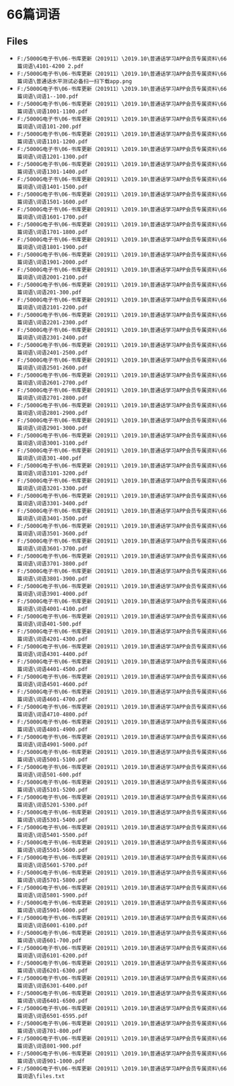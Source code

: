 # 66篇词语

## Files

- `F:/5000G电子书\06-书库更新（201911）\2019.10\普通话学习APP会员专属资料\66篇词语\4101-4200 2.pdf`
- `F:/5000G电子书\06-书库更新（201911）\2019.10\普通话学习APP会员专属资料\66篇词语\普通话水平测试必备扫一扫下载app.png`
- `F:/5000G电子书\06-书库更新（201911）\2019.10\普通话学习APP会员专属资料\66篇词语\词语1--100.pdf`
- `F:/5000G电子书\06-书库更新（201911）\2019.10\普通话学习APP会员专属资料\66篇词语\词语1001-1100.pdf`
- `F:/5000G电子书\06-书库更新（201911）\2019.10\普通话学习APP会员专属资料\66篇词语\词语101-200.pdf`
- `F:/5000G电子书\06-书库更新（201911）\2019.10\普通话学习APP会员专属资料\66篇词语\词语1101-1200.pdf`
- `F:/5000G电子书\06-书库更新（201911）\2019.10\普通话学习APP会员专属资料\66篇词语\词语1201-1300.pdf`
- `F:/5000G电子书\06-书库更新（201911）\2019.10\普通话学习APP会员专属资料\66篇词语\词语1301-1400.pdf`
- `F:/5000G电子书\06-书库更新（201911）\2019.10\普通话学习APP会员专属资料\66篇词语\词语1401-1500.pdf`
- `F:/5000G电子书\06-书库更新（201911）\2019.10\普通话学习APP会员专属资料\66篇词语\词语1501-1600.pdf`
- `F:/5000G电子书\06-书库更新（201911）\2019.10\普通话学习APP会员专属资料\66篇词语\词语1601-1700.pdf`
- `F:/5000G电子书\06-书库更新（201911）\2019.10\普通话学习APP会员专属资料\66篇词语\词语1701-1800.pdf`
- `F:/5000G电子书\06-书库更新（201911）\2019.10\普通话学习APP会员专属资料\66篇词语\词语1801-1900.pdf`
- `F:/5000G电子书\06-书库更新（201911）\2019.10\普通话学习APP会员专属资料\66篇词语\词语1901-2000.pdf`
- `F:/5000G电子书\06-书库更新（201911）\2019.10\普通话学习APP会员专属资料\66篇词语\词语2001-2100.pdf`
- `F:/5000G电子书\06-书库更新（201911）\2019.10\普通话学习APP会员专属资料\66篇词语\词语201-300.pdf`
- `F:/5000G电子书\06-书库更新（201911）\2019.10\普通话学习APP会员专属资料\66篇词语\词语2101-2200.pdf`
- `F:/5000G电子书\06-书库更新（201911）\2019.10\普通话学习APP会员专属资料\66篇词语\词语2201-2300.pdf`
- `F:/5000G电子书\06-书库更新（201911）\2019.10\普通话学习APP会员专属资料\66篇词语\词语2301-2400.pdf`
- `F:/5000G电子书\06-书库更新（201911）\2019.10\普通话学习APP会员专属资料\66篇词语\词语2401-2500.pdf`
- `F:/5000G电子书\06-书库更新（201911）\2019.10\普通话学习APP会员专属资料\66篇词语\词语2501-2600.pdf`
- `F:/5000G电子书\06-书库更新（201911）\2019.10\普通话学习APP会员专属资料\66篇词语\词语2601-2700.pdf`
- `F:/5000G电子书\06-书库更新（201911）\2019.10\普通话学习APP会员专属资料\66篇词语\词语2701-2800.pdf`
- `F:/5000G电子书\06-书库更新（201911）\2019.10\普通话学习APP会员专属资料\66篇词语\词语2801-2900.pdf`
- `F:/5000G电子书\06-书库更新（201911）\2019.10\普通话学习APP会员专属资料\66篇词语\词语2901-3000.pdf`
- `F:/5000G电子书\06-书库更新（201911）\2019.10\普通话学习APP会员专属资料\66篇词语\词语3001-3100.pdf`
- `F:/5000G电子书\06-书库更新（201911）\2019.10\普通话学习APP会员专属资料\66篇词语\词语301-400.pdf`
- `F:/5000G电子书\06-书库更新（201911）\2019.10\普通话学习APP会员专属资料\66篇词语\词语3101-3200.pdf`
- `F:/5000G电子书\06-书库更新（201911）\2019.10\普通话学习APP会员专属资料\66篇词语\词语3201-3300.pdf`
- `F:/5000G电子书\06-书库更新（201911）\2019.10\普通话学习APP会员专属资料\66篇词语\词语3301-3400.pdf`
- `F:/5000G电子书\06-书库更新（201911）\2019.10\普通话学习APP会员专属资料\66篇词语\词语3401-3500.pdf`
- `F:/5000G电子书\06-书库更新（201911）\2019.10\普通话学习APP会员专属资料\66篇词语\词语3501-3600.pdf`
- `F:/5000G电子书\06-书库更新（201911）\2019.10\普通话学习APP会员专属资料\66篇词语\词语3601-3700.pdf`
- `F:/5000G电子书\06-书库更新（201911）\2019.10\普通话学习APP会员专属资料\66篇词语\词语3701-3800.pdf`
- `F:/5000G电子书\06-书库更新（201911）\2019.10\普通话学习APP会员专属资料\66篇词语\词语3801-3900.pdf`
- `F:/5000G电子书\06-书库更新（201911）\2019.10\普通话学习APP会员专属资料\66篇词语\词语3901-4000.pdf`
- `F:/5000G电子书\06-书库更新（201911）\2019.10\普通话学习APP会员专属资料\66篇词语\词语4001-4100.pdf`
- `F:/5000G电子书\06-书库更新（201911）\2019.10\普通话学习APP会员专属资料\66篇词语\词语401-500.pdf`
- `F:/5000G电子书\06-书库更新（201911）\2019.10\普通话学习APP会员专属资料\66篇词语\词语4201-4300.pdf`
- `F:/5000G电子书\06-书库更新（201911）\2019.10\普通话学习APP会员专属资料\66篇词语\词语4301-4400.pdf`
- `F:/5000G电子书\06-书库更新（201911）\2019.10\普通话学习APP会员专属资料\66篇词语\词语4401-4500.pdf`
- `F:/5000G电子书\06-书库更新（201911）\2019.10\普通话学习APP会员专属资料\66篇词语\词语4501-4600.pdf`
- `F:/5000G电子书\06-书库更新（201911）\2019.10\普通话学习APP会员专属资料\66篇词语\词语4601-4700.pdf`
- `F:/5000G电子书\06-书库更新（201911）\2019.10\普通话学习APP会员专属资料\66篇词语\词语4710-4800.pdf`
- `F:/5000G电子书\06-书库更新（201911）\2019.10\普通话学习APP会员专属资料\66篇词语\词语4801-4900.pdf`
- `F:/5000G电子书\06-书库更新（201911）\2019.10\普通话学习APP会员专属资料\66篇词语\词语4901-5000.pdf`
- `F:/5000G电子书\06-书库更新（201911）\2019.10\普通话学习APP会员专属资料\66篇词语\词语5001-5100.pdf`
- `F:/5000G电子书\06-书库更新（201911）\2019.10\普通话学习APP会员专属资料\66篇词语\词语501-600.pdf`
- `F:/5000G电子书\06-书库更新（201911）\2019.10\普通话学习APP会员专属资料\66篇词语\词语5101-5200.pdf`
- `F:/5000G电子书\06-书库更新（201911）\2019.10\普通话学习APP会员专属资料\66篇词语\词语5201-5300.pdf`
- `F:/5000G电子书\06-书库更新（201911）\2019.10\普通话学习APP会员专属资料\66篇词语\词语5301-5400.pdf`
- `F:/5000G电子书\06-书库更新（201911）\2019.10\普通话学习APP会员专属资料\66篇词语\词语5401-5500.pdf`
- `F:/5000G电子书\06-书库更新（201911）\2019.10\普通话学习APP会员专属资料\66篇词语\词语5501-5600.pdf`
- `F:/5000G电子书\06-书库更新（201911）\2019.10\普通话学习APP会员专属资料\66篇词语\词语5601-5700.pdf`
- `F:/5000G电子书\06-书库更新（201911）\2019.10\普通话学习APP会员专属资料\66篇词语\词语5701-5800.pdf`
- `F:/5000G电子书\06-书库更新（201911）\2019.10\普通话学习APP会员专属资料\66篇词语\词语5801-5900.pdf`
- `F:/5000G电子书\06-书库更新（201911）\2019.10\普通话学习APP会员专属资料\66篇词语\词语5901-6000.pdf`
- `F:/5000G电子书\06-书库更新（201911）\2019.10\普通话学习APP会员专属资料\66篇词语\词语6001-6100.pdf`
- `F:/5000G电子书\06-书库更新（201911）\2019.10\普通话学习APP会员专属资料\66篇词语\词语601-700.pdf`
- `F:/5000G电子书\06-书库更新（201911）\2019.10\普通话学习APP会员专属资料\66篇词语\词语6101-6200.pdf`
- `F:/5000G电子书\06-书库更新（201911）\2019.10\普通话学习APP会员专属资料\66篇词语\词语6201-6300.pdf`
- `F:/5000G电子书\06-书库更新（201911）\2019.10\普通话学习APP会员专属资料\66篇词语\词语6301-6400.pdf`
- `F:/5000G电子书\06-书库更新（201911）\2019.10\普通话学习APP会员专属资料\66篇词语\词语6401-6500.pdf`
- `F:/5000G电子书\06-书库更新（201911）\2019.10\普通话学习APP会员专属资料\66篇词语\词语6501-6595.pdf`
- `F:/5000G电子书\06-书库更新（201911）\2019.10\普通话学习APP会员专属资料\66篇词语\词语701-800.pdf`
- `F:/5000G电子书\06-书库更新（201911）\2019.10\普通话学习APP会员专属资料\66篇词语\词语801-900.pdf`
- `F:/5000G电子书\06-书库更新（201911）\2019.10\普通话学习APP会员专属资料\66篇词语\词语901-1000.pdf`
- `F:/5000G电子书\06-书库更新（201911）\2019.10\普通话学习APP会员专属资料\66篇词语\files.txt`
